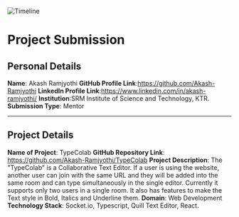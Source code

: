 ![Timeline](../assets/Header.png)
# Project Submission
## Personal Details
**Name**: Akash Ramjyothi
**GitHub Profile Link**:https://github.com/Akash-Ramjyothi
**LinkedIn Profile Link**:https://www.linkedin.com/in/akash-ramjyothi/
**Institution**:SRM Institute of Science and Technology, KTR.
**Submission Type**: Mentor
<hr>  

## Project Details
**Name of Project**: TypeColab
**GitHub Repository Link**: https://github.com/Akash-Ramjyothi/TypeColab
**Project Description**:  The "TypeColab" is a Collaborative Text Editor. If a user is using the website, another user can join with the same URL and they will be added into the same room and can type simultaneously in the single editor. Currently it supports only two users in a single room. It also has features to make the Text style in Bold, Italics and Underline them.
**Domain**: Web Development
**Technology Stack**: Socket.io, Typescript, Quill Text Editor, React.